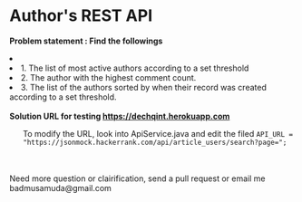 # Author's REST API
<b>Problem statement : Find the followings</b>
<br/>
<li>
</li><li>1. The list of most active authors according to a set threshold
</li><li>2. The author with the highest comment count.
</li><li>3. The list of the authors sorted by when their record was created according to a set threshold.
</li>

<br/>
<b>Solution URL for testing <a href="https://dechqint.herokuapp.com">https://dechqint.herokuapp.com</a>  </b>
<br/>
<ul>To modify the URL, look into ApiService.java and edit the filed 
    <code>API_URL = "https://jsonmock.hackerrank.com/api/article_users/search?page=";</code>
</ul> 
<br/>
<br/>
<a>Need more question or clairification, send a pull request or email me badmusamuda@gmail.com </a>

<br/>

 
